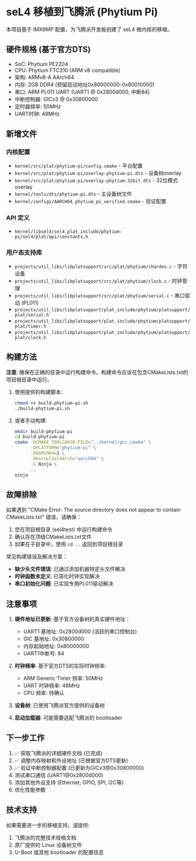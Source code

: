 # seL4 移植到飞腾派 (Phytium Pi)

本项目基于 IMX8MP 配置，为飞腾派开发板创建了 seL4 微内核的移植。

## 硬件规格 (基于官方DTS)

- SoC: Phytium PE2204
- CPU: Phytium FTC310 (ARM v8 compatible)
- 架构: ARMv8-A AArch64
- 内存: 2GB DDR4 (预留启动地址0x80000000-0x80010000)
- 串口: ARM PL011 UART (UART1 @ 0x2800d000, 中断84)
- 中断控制器: GICv3 @ 0x30800000
- 定时器频率: 50MHz
- UART时钟: 48MHz

## 新增文件

### 内核配置
- `kernel/src/plat/phytium-pi/config.cmake` - 平台配置
- `kernel/src/plat/phytium-pi/overlay-phytium-pi.dts` - 设备树overlay
- `kernel/src/plat/phytium-pi/overlay-phytium-32bit.dts` - 32位模式overlay
- `kernel/tools/dts/phytium-pi.dts` - 主设备树文件
- `kernel/configs/AARCH64_phytium_pi_verified.cmake` - 验证配置

### API 定义
- `kernel/libsel4/sel4_plat_include/phytium-pi/sel4/plat/api/constants.h`

### 用户态支持库
- `projects/util_libs/libplatsupport/src/plat/phytium/chardev.c` - 字符设备
- `projects/util_libs/libplatsupport/src/plat/phytium/clock.c` - 时钟管理
- `projects/util_libs/libplatsupport/src/plat/phytium/serial.c` - 串口驱动 (PL011)
- `projects/util_libs/libplatsupport/plat_include/phytium/platsupport/plat/serial.h`
- `projects/util_libs/libplatsupport/plat_include/phytium/platsupport/plat/timer.h`
- `projects/util_libs/libplatsupport/plat_include/phytium/platsupport/plat/clock.h`

## 构建方法

**注意**: 确保在正确的目录中运行构建命令。构建命令应该在包含CMakeLists.txt的项目根目录中运行。

1. 使用提供的构建脚本:
   ```bash
   chmod +x build-phytium-pi.sh
   ./build-phytium-pi.sh
   ```

2. 或者手动构建:
   ```bash
   mkdir build-phytium-pi
   cd build-phytium-pi
   cmake -DCMAKE_TOOLCHAIN_FILE="../kernel/gcc.cmake" \
         -DPLATFORM="phytium-pi" \
         -DAARCH64=1 \
         -DKernelSel4Arch="aarch64" \
         -G Ninja \
         ..
   ninja
   ```

## 故障排除

如果遇到 "CMake Error: The source directory does not appear to contain CMakeLists.txt" 错误，请确保：

1. 您在项目根目录 (sel4test) 中运行构建命令
2. 确认存在顶级CMakeLists.txt文件
3. 如果在子目录中，使用 `cd ..` 返回到项目根目录

常见构建错误及解决方案：
- **缺少头文件错误**: 已通过添加机器特定头文件解决
- **时钟函数未定义**: 已简化时钟实现解决
- **串口初始化问题**: 已实现专用PL011驱动解决

## 注意事项

1. **硬件地址已更新**: 基于官方设备树的真实硬件地址：
   - UART1 基地址: 0x2800d000 (活跃的串口控制台)
   - GIC 基地址: 0x30800000
   - 内存起始地址: 0x80000000
   - UART1中断号: 84

2. **时钟频率**: 基于官方DTS的实际时钟频率:
   - ARM Generic Timer 频率: 50MHz
   - UART 时钟频率: 48MHz
   - CPU 频率: 待确认

3. **设备树**: 已使用飞腾派官方提供的设备树

4. **启动加载器**: 可能需要适配飞腾派的 bootloader

## 下一步工作

1. ✅ 获取飞腾派的详细硬件文档 (已完成)
2. ✅ 调整内存映射和外设地址 (已根据官方DTS更新)
3. ✅ 验证中断控制器配置 (已更新为GICv3@0x30800000)
4. 测试串口通信 (UART1@0x2800d000)
5. 添加其他外设支持 (Ethernet, GPIO, SPI, I2C等)
6. 优化性能参数

## 技术支持

如果需要进一步的移植支持，请提供:
1. 飞腾派的完整技术规格文档
2. 原厂提供的 Linux 设备树文件
3. U-Boot 或其他 bootloader 的配置信息
